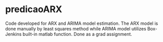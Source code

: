 # predicaoARX
Code developed for ARX and ARIMA model estimation. The ARX model is done manually by least squares method while ARIMA model utilizes Box-Jenkins built-in matlab function. Done as a grad assignment.
